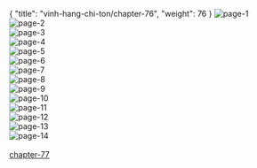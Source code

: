 { "title": "vinh-hang-chi-ton/chapter-76", "weight": 76 }
<img src="vinh-hang-chi-ton_0076_01-8e57e7ad46140d07f8406541bc1034ba.webp" alt="page-1" origin="http://storage.fshare.vn/Test-vechai/1517576091-Vinh-Hang-Chi-Ton-Chapter-76-Tieng-viet-hamtruyencom-ve-chai-02.jpg"><br/>
<img src="vinh-hang-chi-ton_0076_02-5da846e3f4bdc3887466ed467210e1c0.webp" alt="page-2" origin="http://storage.fshare.vn/Test-vechai/1517576091-Vinh-Hang-Chi-Ton-Chapter-76-Tieng-viet-hamtruyencom-ve-chai-03.jpg"><br/>
<img src="vinh-hang-chi-ton_0076_03-2633408c6e961bb709c1ca40b092f40e.webp" alt="page-3" origin="http://storage.fshare.vn/Test-vechai/1517576091-Vinh-Hang-Chi-Ton-Chapter-76-Tieng-viet-hamtruyencom-ve-chai-04.jpg"><br/>
<img src="vinh-hang-chi-ton_0076_04-a180f8b9ac9d12b6941d498840924f13.webp" alt="page-4" origin="http://storage.fshare.vn/Test-vechai/1517576091-Vinh-Hang-Chi-Ton-Chapter-76-Tieng-viet-hamtruyencom-ve-chai-05.jpg"><br/>
<img src="vinh-hang-chi-ton_0076_05-2fd4f9e496171053770796174db1d310.webp" alt="page-5" origin="http://storage.fshare.vn/Test-vechai/1517576091-Vinh-Hang-Chi-Ton-Chapter-76-Tieng-viet-hamtruyencom-ve-chai-06.jpg"><br/>
<img src="vinh-hang-chi-ton_0076_06-ff1eba45a663ed35f005bddf8e4553e2.webp" alt="page-6" origin="http://storage.fshare.vn/Test-vechai/1517576091-Vinh-Hang-Chi-Ton-Chapter-76-Tieng-viet-hamtruyencom-ve-chai-07.jpg"><br/>
<img src="http://adx.kul.vn/www/delivery/avw.php?zoneid=263&amp;cb=1525611490&amp;n=af995ff0" alt="page-7" origin="http://adx.kul.vn/www/delivery/avw.php?zoneid=263&amp;cb=1525611490&amp;n=af995ff0"><br/>
<img src="vinh-hang-chi-ton_0076_08-7bb96f4806d82cbc390476a946ef54ae.webp" alt="page-8" origin="http://storage.fshare.vn/Test-vechai/1517576091-Vinh-Hang-Chi-Ton-Chapter-76-Tieng-viet-hamtruyencom-ve-chai-08.jpg"><br/>
<img src="vinh-hang-chi-ton_0076_09-985ed31690c53a99b94ebb4afd022255.webp" alt="page-9" origin="http://storage.fshare.vn/Test-vechai/1517576091-Vinh-Hang-Chi-Ton-Chapter-76-Tieng-viet-hamtruyencom-ve-chai-09.jpg"><br/>
<img src="vinh-hang-chi-ton_0076_10-7979229a44c3d93446042583e8b8c41a.webp" alt="page-10" origin="http://storage.fshare.vn/Test-vechai/1517576091-Vinh-Hang-Chi-Ton-Chapter-76-Tieng-viet-hamtruyencom-ve-chai-10.jpg"><br/>
<img src="vinh-hang-chi-ton_0076_11-11033a44e04adf4f92253c92b690024a.webp" alt="page-11" origin="http://storage.fshare.vn/Test-vechai/1517576091-Vinh-Hang-Chi-Ton-Chapter-76-Tieng-viet-hamtruyencom-ve-chai-11.jpg"><br/>
<img src="vinh-hang-chi-ton_0076_12-bcb7cb8906a104432cfdb290ffa4ebef.webp" alt="page-12" origin="http://storage.fshare.vn/Test-vechai/1517576091-Vinh-Hang-Chi-Ton-Chapter-76-Tieng-viet-hamtruyencom-ve-chai-12.jpg"><br/>
<img src="vinh-hang-chi-ton_0076_13-88006edb8696268b36bc18ba37c139c8.webp" alt="page-13" origin="http://storage.fshare.vn/Test-vechai/1517576091-Vinh-Hang-Chi-Ton-Chapter-76-Tieng-viet-hamtruyencom-ve-chai-13.jpg"><br/>
<img src="vinh-hang-chi-ton_0076_14-322f876aafb10a3eb6b2a53fe718a3aa.webp" alt="page-14" origin="http://storage.fshare.vn/Test-vechai/1517576091-Vinh-Hang-Chi-Ton-Chapter-76-Tieng-viet-hamtruyencom-ve-chai-14.jpg"><br/>
<br/><a class="nextchap" href="/vinh-hang-chi-ton/chapter-77">chapter-77</a>
